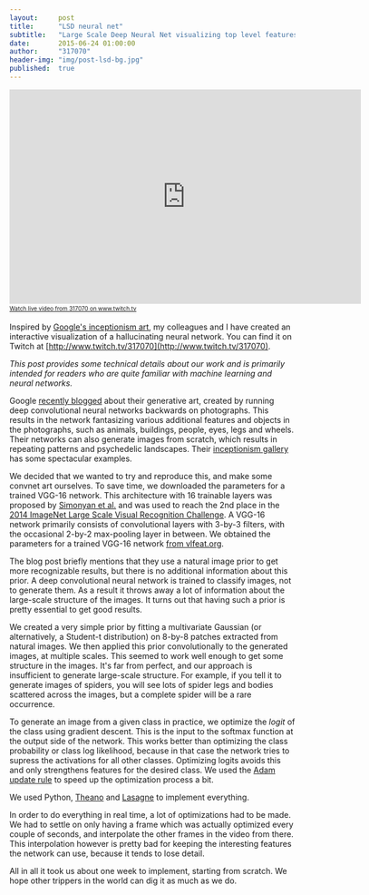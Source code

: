```yaml
---
layout:     post
title:      "LSD neural net"
subtitle:   "Large Scale Deep Neural Net visualizing top level features"
date:       2015-06-24 01:00:00
author:     "317070"
header-img: "img/post-lsd-bg.jpg"
published:  true
---
```


<iframe src="http://www.twitch.tv/317070/embed" frameborder="0" scrolling="no" height="378" width="620"></iframe><a href="http://www.twitch.tv/317070?tt_medium=live_embed&tt_content=text_link" style="padding:2px 0px 4px; display:block; width:345px; font-weight:normal; font-size:10px;text-decoration:underline;">Watch live video from 317070 on www.twitch.tv</a>

Inspired by [Google's inceptionism art](http://googleresearch.blogspot.be/2015/06/inceptionism-going-deeper-into-neural.html), my colleagues and I have created an interactive visualization of a hallucinating neural network. You can find it on Twitch at [http://www.twitch.tv/317070](http://www.twitch.tv/317070).

*This post provides some technical details about our work and is primarily intended for readers who are quite familiar with machine learning and neural networks.*

Google [recently blogged](http://googleresearch.blogspot.be/2015/06/inceptionism-going-deeper-into-neural.html) about their generative art, created by running deep convolutional neural networks backwards on photographs. This results in the network fantasizing various additional features and objects in the photographs, such as animals, buildings, people, eyes, legs and wheels. Their networks can also generate images from scratch, which results in repeating patterns and psychedelic landscapes. Their [inceptionism gallery](https://photos.google.com/share/AF1QipPX0SCl7OzWilt9LnuQliattX4OUCj_8EP65_cTVnBmS1jnYgsGQAieQUc1VQWdgQ?key=aVBxWjhwSzg2RjJWLWRuVFBBZEN1d205bUdEMnhB) has some spectacular examples.

We decided that we wanted to try and reproduce this, and make some convnet art ourselves. To save time, we downloaded the parameters for a trained VGG-16 network. This architecture with 16 trainable layers was proposed by [Simonyan et al.](http://arxiv.org/abs/1409.1556) and was used to reach the 2nd place in the [2014 ImageNet Large Scale Visual Recognition Challenge](http://www.image-net.org/challenges/LSVRC/2014/). A VGG-16 network primarily consists of convolutional layers with 3-by-3 filters, with the occasional 2-by-2 max-pooling layer in between. We obtained the parameters for a trained VGG-16 network [from vlfeat.org](http://www.vlfeat.org/matconvnet/pretrained/).

The blog post briefly mentions that they use a natural image prior to get more recognizable results, but there is no additional information about this prior. A deep convolutional neural network is trained to classify images, not to generate them. As a result it throws away a lot of information about the large-scale structure of the images. It turns out that having such a prior is pretty essential to get good results.

We created a very simple prior by fitting a multivariate Gaussian (or alternatively, a Student-t distribution) on 8-by-8 patches extracted from natural images. We then applied this prior convolutionally to the generated images, at multiple scales. This seemed to work well enough to get some structure in the images. It's far from perfect, and our approach is insufficient to generate large-scale structure. For example, if you tell it to generate images of spiders, you will see lots of spider legs and bodies scattered across the images, but a complete spider will be a rare occurrence.

To generate an image from a given class in practice, we optimize the *logit* of the class using gradient descent. This is the input to the softmax function at the output side of the network. This works better than optimizing the class probability or class log likelihood, because in that case the network tries to supress the activations for all other classes. Optimizing logits avoids this and only strengthens features for the desired class. We used the [Adam update rule](http://arxiv.org/abs/1412.6980) to speed up the optimization process a bit.

We used Python, [Theano](http://deeplearning.net/software/theano/) and [Lasagne](https://github.com/Lasagne/Lasagne) to implement everything.

In order to do everything in real time, a lot of optimizations had to be made. We had to settle on only having a frame which was actually optimized every couple of seconds, and interpolate the other frames in the video from there. This interpolation however is pretty bad for keeping the interesting features the network can use, because it tends to lose detail.

All in all it took us about one week to implement, starting from scratch. We hope other trippers in the world can dig it as much as we do.

